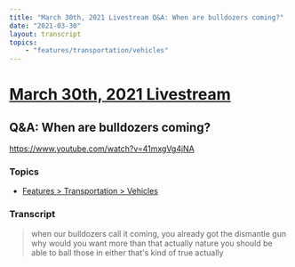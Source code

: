 ```yaml
---
title: "March 30th, 2021 Livestream Q&A: When are bulldozers coming?"
date: "2021-03-30"
layout: transcript
topics:
    - "features/transportation/vehicles"
---
```

# [March 30th, 2021 Livestream](../2021-03-30.md)
## Q&A: When are bulldozers coming?
https://www.youtube.com/watch?v=41mxgVg4jNA

### Topics
* [Features > Transportation > Vehicles](../topics/features/transportation/vehicles.md)

### Transcript

> when our bulldozers call it coming, you already got the dismantle gun why would you want more than that actually nature you should be able to ball those in either that's kind of true actually
